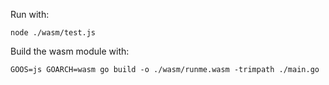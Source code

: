 Run with:

```
node ./wasm/test.js
```

Build the wasm module with:

```
GOOS=js GOARCH=wasm go build -o ./wasm/runme.wasm -trimpath ./main.go
```